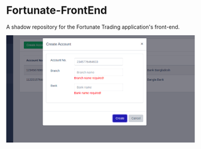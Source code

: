 # Fortunate-FrontEnd
A shadow repository for the Fortunate Trading application's front-end.

![Alt text](/CreateAccountModal.png?raw=true "Account Modal")